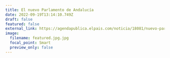 ```yaml
---
title: El nuevo Parlamento de Andalucía
date: 2022-09-19T13:14:10.749Z
draft: false
featured: false
external_link: https://agendapublica.elpais.com/noticia/18081/nuevo-parlamento-andalucia
image:
  filename: featured.jpg.jpg
  focal_point: Smart
  preview_only: false
---
```

